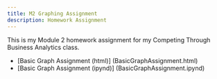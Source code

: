 ```yaml
---
title: M2 Graphing Assignment
description: Homework Assignment 
---
```


This is my Module 2 homework assignment for my Competing Through Business Analytics class. 
-  [Basic Graph Assignment (html)] (BasicGraphAssignment.html)
-  [Basic Graph Assignment (ipynd)] (BasicGraphAssignment.ipynd)
